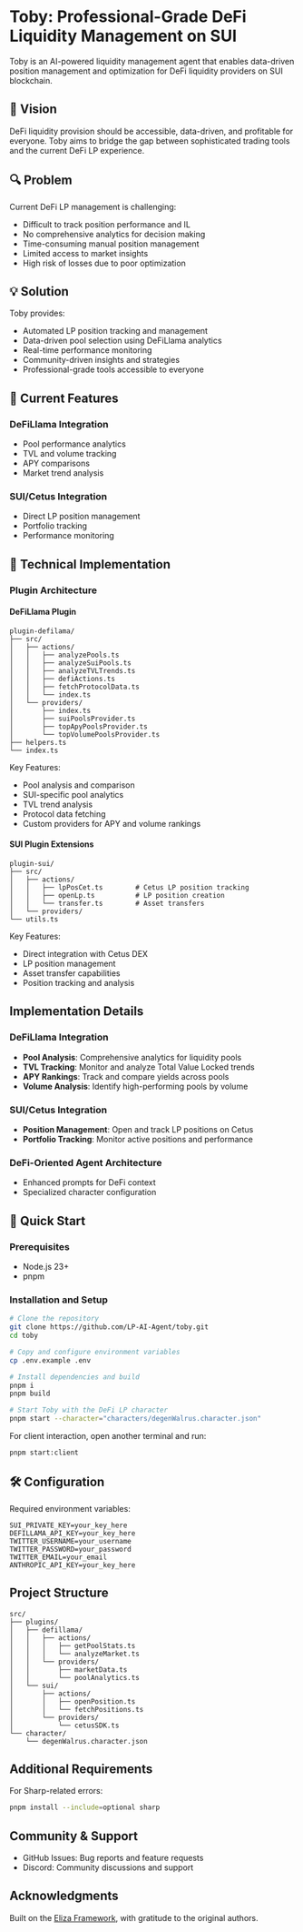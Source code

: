 # Toby: Professional-Grade DeFi Liquidity Management on SUI

Toby is an AI-powered liquidity management agent that enables data-driven position management and optimization for DeFi liquidity providers on SUI blockchain.

## 🎯 Vision

DeFi liquidity provision should be accessible, data-driven, and profitable for everyone. Toby aims to bridge the gap between sophisticated trading tools and the current DeFi LP experience.

## 🔍 Problem

Current DeFi LP management is challenging:
- Difficult to track position performance and IL
- No comprehensive analytics for decision making
- Time-consuming manual position management
- Limited access to market insights
- High risk of losses due to poor optimization

## 💡 Solution

Toby provides:
- Automated LP position tracking and management
- Data-driven pool selection using DeFiLlama analytics
- Real-time performance monitoring
- Community-driven insights and strategies
- Professional-grade tools accessible to everyone

## 🚀 Current Features

### DeFiLlama Integration
- Pool performance analytics
- TVL and volume tracking
- APY comparisons
- Market trend analysis

### SUI/Cetus Integration
- Direct LP position management
- Portfolio tracking
- Performance monitoring

## 🔧 Technical Implementation

### Plugin Architecture



#### DeFiLlama Plugin
```
plugin-defilama/
├── src/
│   ├── actions/
│   │   ├── analyzePools.ts
│   │   ├── analyzeSuiPools.ts
│   │   ├── analyzeTVLTrends.ts
│   │   ├── defiActions.ts
│   │   ├── fetchProtocolData.ts
│   │   └── index.ts
│   └── providers/
│       ├── index.ts
│       ├── suiPoolsProvider.ts
│       ├── topApyPoolsProvider.ts
│       └── topVolumePoolsProvider.ts
├── helpers.ts
└── index.ts
```

Key Features:
- Pool analysis and comparison
- SUI-specific pool analytics
- TVL trend analysis
- Protocol data fetching
- Custom providers for APY and volume rankings

#### SUI Plugin Extensions
```
plugin-sui/
├── src/
│   ├── actions/
│   │   ├── lpPosCet.ts        # Cetus LP position tracking
│   │   ├── openLp.ts          # LP position creation
│   │   └── transfer.ts        # Asset transfers
│   └── providers/
└── utils.ts
```

Key Features:
- Direct integration with Cetus DEX
- LP position management
- Asset transfer capabilities
- Position tracking and analysis

## Implementation Details

### DeFiLlama Integration
- **Pool Analysis**: Comprehensive analytics for liquidity pools
- **TVL Tracking**: Monitor and analyze Total Value Locked trends
- **APY Rankings**: Track and compare yields across pools
- **Volume Analysis**: Identify high-performing pools by volume

### SUI/Cetus Integration
- **Position Management**: Open and track LP positions on Cetus
- **Portfolio Tracking**: Monitor active positions and performance

### DeFi-Oriented Agent Architecture
- Enhanced prompts for DeFi context
- Specialized character configuration

## 🚀 Quick Start

### Prerequisites
* Node.js 23+
* pnpm

### Installation and Setup

```bash
# Clone the repository
git clone https://github.com/LP-AI-Agent/toby.git
cd toby

# Copy and configure environment variables
cp .env.example .env

# Install dependencies and build
pnpm i
pnpm build

# Start Toby with the DeFi LP character
pnpm start --character="characters/degenWalrus.character.json"
```

For client interaction, open another terminal and run:
```bash
pnpm start:client
```

## 🛠️ Configuration

Required environment variables:
```env
SUI_PRIVATE_KEY=your_key_here
DEFILLAMA_API_KEY=your_key_here
TWITTER_USERNAME=your_username
TWITTER_PASSWORD=your_password
TWITTER_EMAIL=your_email
ANTHROPIC_API_KEY=your_key_here
```


## Project Structure

```
src/
├── plugins/
│   ├── defillama/
│   │   ├── actions/
│   │   │   ├── getPoolStats.ts
│   │   │   └── analyzeMarket.ts
│   │   └── providers/
│   │       ├── marketData.ts
│   │       └── poolAnalytics.ts
│   └── sui/
│       ├── actions/
│       │   ├── openPosition.ts
│       │   └── fetchPositions.ts
│       └── providers/
│           └── cetusSDK.ts
└── character/
    └── degenWalrus.character.json
```

## Additional Requirements

For Sharp-related errors:
```bash
pnpm install --include=optional sharp
```

## Community & Support

* GitHub Issues: Bug reports and feature requests
* Discord: Community discussions and support

## Acknowledgments

Built on the [Eliza Framework](https://github.com/elizaos/eliza), with gratitude to the original authors.
